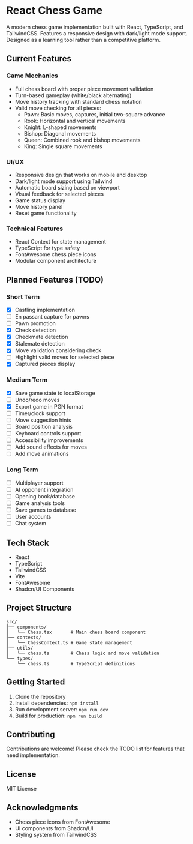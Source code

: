 # React Chess Game

A modern chess game implementation built with React, TypeScript, and TailwindCSS. Features a responsive design with dark/light mode support. Designed as a learning tool rather than a competitive platform.

## Current Features

### Game Mechanics

- Full chess board with proper piece movement validation
- Turn-based gameplay (white/black alternating)
- Move history tracking with standard chess notation
- Valid move checking for all pieces:
  - Pawn: Basic moves, captures, initial two-square advance
  - Rook: Horizontal and vertical movements
  - Knight: L-shaped movements
  - Bishop: Diagonal movements
  - Queen: Combined rook and bishop movements
  - King: Single square movements

### UI/UX

- Responsive design that works on mobile and desktop
- Dark/light mode support using Tailwind
- Automatic board sizing based on viewport
- Visual feedback for selected pieces
- Game status display
- Move history panel
- Reset game functionality

### Technical Features

- React Context for state management
- TypeScript for type safety
- FontAwesome chess piece icons
- Modular component architecture

## Planned Features (TODO)

### Short Term

- [X] Castling implementation
- [ ] En passant capture for pawns
- [ ] Pawn promotion
- [X] Check detection
- [X] Checkmate detection
- [X] Stalemate detection
- [X] Move validation considering check
- [ ] Highlight valid moves for selected piece
- [X] Captured pieces display

### Medium Term

- [X] Save game state to localStorage
- [ ] Undo/redo moves
- [X] Export game in PGN format
- [ ] Timer/clock support
- [ ] Move suggestion hints
- [ ] Board position analysis
- [ ] Keyboard controls support
- [ ] Accessibility improvements
- [ ] Add sound effects for moves
- [ ] Add move animations

### Long Term

- [ ] Multiplayer support
- [ ] AI opponent integration
- [ ] Opening book/database
- [ ] Game analysis tools
- [ ] Save games to database
- [ ] User accounts
- [ ] Chat system

## Tech Stack

- React
- TypeScript
- TailwindCSS
- Vite
- FontAwesome
- Shadcn/UI Components

## Project Structure

```
src/
├── components/
│   └── Chess.tsx       # Main chess board component
├── contexts/
│   └── ChessContext.ts # Game state management
├── utils/
│   └── chess.ts        # Chess logic and move validation
└── types/
    └── chess.ts        # TypeScript definitions
```

## Getting Started

1. Clone the repository
2. Install dependencies: `npm install`
3. Run development server: `npm run dev`
4. Build for production: `npm run build`

## Contributing

Contributions are welcome! Please check the TODO list for features that need implementation.

## License

MIT License

## Acknowledgments

- Chess piece icons from FontAwesome
- UI components from Shadcn/UI
- Styling system from TailwindCSS
